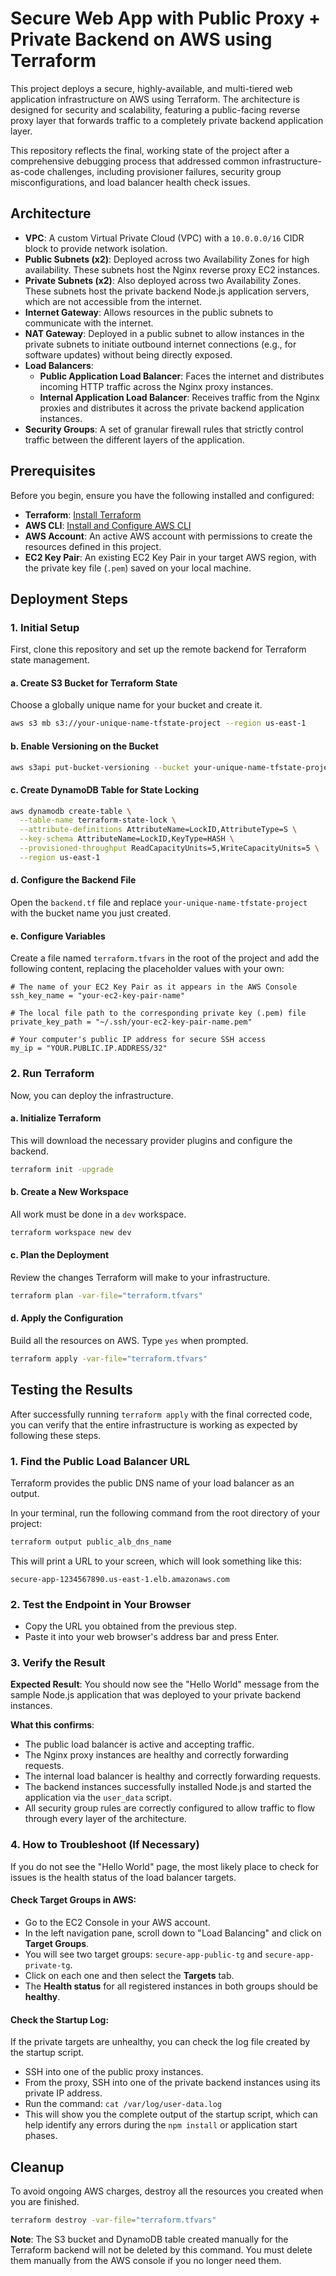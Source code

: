 # Secure Web App with Public Proxy + Private Backend on AWS using Terraform

This project deploys a secure, highly-available, and multi-tiered web application infrastructure on AWS using Terraform. The architecture is designed for security and scalability, featuring a public-facing reverse proxy layer that forwards traffic to a completely private backend application layer.

This repository reflects the final, working state of the project after a comprehensive debugging process that addressed common infrastructure-as-code challenges, including provisioner failures, security group misconfigurations, and load balancer health check issues.

## Architecture

- **VPC**: A custom Virtual Private Cloud (VPC) with a `10.0.0.0/16` CIDR block to provide network isolation.
- **Public Subnets (x2)**: Deployed across two Availability Zones for high availability. These subnets host the Nginx reverse proxy EC2 instances.
- **Private Subnets (x2)**: Also deployed across two Availability Zones. These subnets host the private backend Node.js application servers, which are not accessible from the internet.
- **Internet Gateway**: Allows resources in the public subnets to communicate with the internet.
- **NAT Gateway**: Deployed in a public subnet to allow instances in the private subnets to initiate outbound internet connections (e.g., for software updates) without being directly exposed.
- **Load Balancers**:
  - **Public Application Load Balancer**: Faces the internet and distributes incoming HTTP traffic across the Nginx proxy instances.
  - **Internal Application Load Balancer**: Receives traffic from the Nginx proxies and distributes it across the private backend application instances.
- **Security Groups**: A set of granular firewall rules that strictly control traffic between the different layers of the application.

## Prerequisites

Before you begin, ensure you have the following installed and configured:

- **Terraform**: [Install Terraform](https://www.terraform.io/downloads.html)
- **AWS CLI**: [Install and Configure AWS CLI](https://docs.aws.amazon.com/cli/latest/userguide/cli-chap-install.html)
- **AWS Account**: An active AWS account with permissions to create the resources defined in this project.
- **EC2 Key Pair**: An existing EC2 Key Pair in your target AWS region, with the private key file (`.pem`) saved on your local machine.

## Deployment Steps

### 1. Initial Setup

First, clone this repository and set up the remote backend for Terraform state management.

#### a. Create S3 Bucket for Terraform State

Choose a globally unique name for your bucket and create it.

```bash
aws s3 mb s3://your-unique-name-tfstate-project --region us-east-1
```

#### b. Enable Versioning on the Bucket

```bash
aws s3api put-bucket-versioning --bucket your-unique-name-tfstate-project --versioning-configuration Status=Enabled --region us-east-1
```

#### c. Create DynamoDB Table for State Locking

```bash
aws dynamodb create-table \
  --table-name terraform-state-lock \
  --attribute-definitions AttributeName=LockID,AttributeType=S \
  --key-schema AttributeName=LockID,KeyType=HASH \
  --provisioned-throughput ReadCapacityUnits=5,WriteCapacityUnits=5 \
  --region us-east-1
```

#### d. Configure the Backend File

Open the `backend.tf` file and replace `your-unique-name-tfstate-project` with the bucket name you just created.

#### e. Configure Variables

Create a file named `terraform.tfvars` in the root of the project and add the following content, replacing the placeholder values with your own:

```hcl
# The name of your EC2 Key Pair as it appears in the AWS Console
ssh_key_name = "your-ec2-key-pair-name"

# The local file path to the corresponding private key (.pem) file
private_key_path = "~/.ssh/your-ec2-key-pair-name.pem"

# Your computer's public IP address for secure SSH access
my_ip = "YOUR.PUBLIC.IP.ADDRESS/32"
```

### 2. Run Terraform

Now, you can deploy the infrastructure.

#### a. Initialize Terraform

This will download the necessary provider plugins and configure the backend.

```bash
terraform init -upgrade
```

#### b. Create a New Workspace

All work must be done in a `dev` workspace.

```bash
terraform workspace new dev
```

#### c. Plan the Deployment

Review the changes Terraform will make to your infrastructure.

```bash
terraform plan -var-file="terraform.tfvars"
```

#### d. Apply the Configuration

Build all the resources on AWS. Type `yes` when prompted.

```bash
terraform apply -var-file="terraform.tfvars"
```

## Testing the Results

After successfully running `terraform apply` with the final corrected code, you can verify that the entire infrastructure is working as expected by following these steps.

### 1. Find the Public Load Balancer URL

Terraform provides the public DNS name of your load balancer as an output.

In your terminal, run the following command from the root directory of your project:

```bash
terraform output public_alb_dns_name
```

This will print a URL to your screen, which will look something like this:

```
secure-app-1234567890.us-east-1.elb.amazonaws.com
```

### 2. Test the Endpoint in Your Browser

- Copy the URL you obtained from the previous step.
- Paste it into your web browser's address bar and press Enter.

### 3. Verify the Result

**Expected Result**: You should now see the "Hello World" message from the sample Node.js application that was deployed to your private backend instances.

**What this confirms**:
- The public load balancer is active and accepting traffic.
- The Nginx proxy instances are healthy and correctly forwarding requests.
- The internal load balancer is healthy and correctly forwarding requests.
- The backend instances successfully installed Node.js and started the application via the `user_data` script.
- All security group rules are correctly configured to allow traffic to flow through every layer of the architecture.

### 4. How to Troubleshoot (If Necessary)

If you do not see the "Hello World" page, the most likely place to check for issues is the health status of the load balancer targets.

#### Check Target Groups in AWS:

- Go to the EC2 Console in your AWS account.
- In the left navigation pane, scroll down to "Load Balancing" and click on **Target Groups**.
- You will see two target groups: `secure-app-public-tg` and `secure-app-private-tg`.
- Click on each one and then select the **Targets** tab.
- The **Health status** for all registered instances in both groups should be **healthy**.

#### Check the Startup Log:

If the private targets are unhealthy, you can check the log file created by the startup script.

- SSH into one of the public proxy instances.
- From the proxy, SSH into one of the private backend instances using its private IP address.
- Run the command: `cat /var/log/user-data.log`
- This will show you the complete output of the startup script, which can help identify any errors during the `npm install` or application start phases.

## Cleanup

To avoid ongoing AWS charges, destroy all the resources you created when you are finished.

```bash
terraform destroy -var-file="terraform.tfvars"
```

**Note**: The S3 bucket and DynamoDB table created manually for the Terraform backend will not be deleted by this command. You must delete them manually from the AWS console if you no longer need them.
